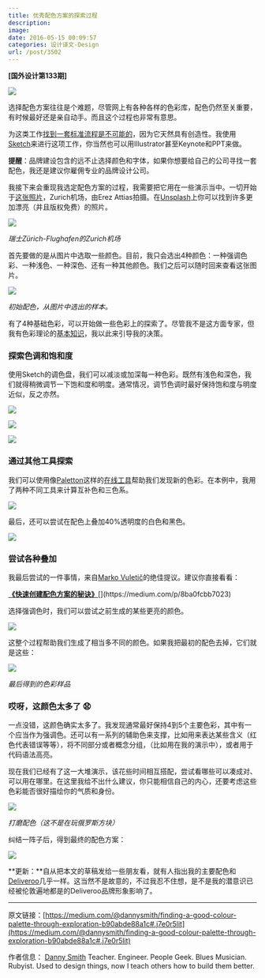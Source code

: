 ```yaml
---
title: 优秀配色方案的探索过程
description: 
image: 
date: 2016-05-15 00:09:57
categories: 设计译文-Design
url: /post/3502
---
```


**[国外设计第133期]**

![](https://cdn.victor42.work/posts/2016-05/05-11/1-XWDMzvBFKfF_Mf6ix1nf9A.jpeg)

选择配色方案往往是个难题，尽管网上有各种各样的色彩库，配色仍然至关重要，有时候最好还是亲自动手。而且这个过程也非常有意思。

为这类工作[找到一套标准流程是不可能的](http://www.firebrand.co.uk/process.asp)，因为它天然具有创造性。我使用[Sketch](http://sketchapp.com)来进行这项工作，你当然也可以用Illustrator甚至Keynote和PPT来做。

**提醒**：品牌建设包含的远不止选择颜色和字体，如果你想要给自己的公司寻找一套配色，我还是建议你雇佣专业的品牌设计公司。

我接下来会重现我选定配色方案的过程，我需要把它用在一些演示当中。一切开始于[这张照片](https://unsplash.com/photos/KqVHRmHVwwM)，Zurich机场，由Erez Attias拍摄。在[Unsplash](https://unsplash.com)上你可以找到许多更加漂亮（并且版权免费）的照片。

![](https://cdn.victor42.work/posts/2016-05/05-11/1-VHoHvr8JQjNoNxcaVA9u2g.jpeg)

*瑞士Zürich-Flughafen的Zurich机场*

首先要做的是从图片中选取一些颜色。目前，我只会选出4种颜色：一种强调色彩、一种浅色、一种深色、还有一种其他颜色。我们之后可以随时回来查看这张图片。

![](https://cdn.victor42.work/posts/2016-05/05-11/1-KTfLVZkGqqb02Tm0lKP6hA.png)

*初始配色，从图片中选出的样本。*

有了4种基础色彩，可以开始做一些色彩上的探索了。尽管我不是这方面专家，但我有色彩理论的[基本知识](https://www.smashingmagazine.com/2010/02/color-theory-for-designer-part-3-creating-your-own-color-palettes/)，我以此来引导我的决策。

### 探索色调和饱和度

使用Sketch的调色盘，我们可以减淡或加深每一种色彩。既然有浅色和深色，我们就得稍微调节一下饱和度和明度。通常情况，调节色调时最好保持饱和度与明度近似，反之亦然。

![](https://cdn.victor42.work/posts/2016-05/05-11/1-hrkOFdrzGPhOIV8GYzpi1A.png)

![](https://cdn.victor42.work/posts/2016-05/05-11/1-syH0srvgPs9NYU1tlxECqQ.png)

![](https://cdn.victor42.work/posts/2016-05/05-11/1-fevfYlI9rRjJ5iCSbcZOUQ.png)

### 通过其他工具探索

我们可以使用像[Paletton](http://paletton.com)这样的[在线工具](http://www.sessions.edu/color-calculator)帮助我们发现新的色彩。在本例中，我用了两种不同工具来计算互补色和三色系。

![](https://cdn.victor42.work/posts/2016-05/05-11/1--6vH4MJdXVHxr-mvilCvdQ.png)

最后，还可以尝试在配色上叠加40%透明度的白色和黑色。

![](https://cdn.victor42.work/posts/2016-05/05-11/1--vyvYrSOi8LJNYVm4Oxkww.png)

### 尝试各种叠加

我最后尝试的一件事情，来自[Marko Vuletič](https://medium.com/@markoxvee)的绝佳提议。建议你直接看看：

[**《快速创建配色方案的秘诀》**](https://medium.com/p/8ba0fcbb7023 "https://medium.com/p/8ba0fcbb7023")[](https://medium.com/p/8ba0fcbb7023)

选择强调色时，我们可以尝试之前生成的某些更亮的颜色。

![](https://cdn.victor42.work/posts/2016-05/05-11/1-Bx8AvMNcXPWljOgg_bi3HA.png)

这整个过程帮助我们生成了相当多不同的颜色。如果我把最初的配色去掉，它们就是这些：

![](https://cdn.victor42.work/posts/2016-05/05-11/1-yAmiyOuq-n8bNnXzhkPZPQ.png)

*最后得到的色彩样品*

### 哎呀，这颜色太多了 😧

一点没错，这颜色确实太多了。我发现通常最好保持4到5个主要色彩，其中有一个应当作为强调色。还可以有一系列的辅助色来支撑，比如用来表达某些含义（红色代表错误等等），将不同部分或者概念分组，（比如用在我的演示中），或者用于代码语法高亮。

现在我们已经有了这一大堆演示，该花些时间相互搭配，尝试看哪些可以凑成对、可以用在哪里。在这里我给不出什么建议，你只能相信自己的内心，还要考虑这些色彩能否很好描绘你的气质和身份。

![](https://cdn.victor42.work/posts/2016-05/05-11/1-NhYQLJJ2HC1dkaNkG49bWQ.png)

*打磨配色（这不是在玩俄罗斯方块）*

纠结一阵子后，得到最终的配色方案：

![](https://cdn.victor42.work/posts/2016-05/05-11/1-tBCSRhffACvsNF2eyt4HNQ.png)

**更新：**自从把本文的草稿发给一些朋友看，就有人指出我的主要配色和[Deliveroo](https://deliveroo.co.uk/)几乎一样。这当然不是故意的，不过我忍不住想，是不是我的潜意识已经被伦敦遍地都是的Deliveroo品牌形象影响了。

---

原文链接：[https://medium.com/@dannysmith/finding-a-good-colour-palette-through-exploration-b90abde88a1c#.j7e0r5lit](https://medium.com/@dannysmith/finding-a-good-colour-palette-through-exploration-b90abde88a1c#.j7e0r5lit)

作者信息：
[Danny Smith](https://medium.com/@dannysmith)
Teacher. Engineer. People Geek. Blues Musician. Rubyist. Used to design things, now I teach others how to build them better.